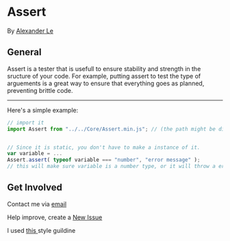 <!--  
  README.md
  Created by Alexander Le on 12/7/21.
  Copyright © 2021 Alexander Le. All rights reserved. 
-->
Assert
=======
By [Alexander Le](https://github.com/physicist86)

## General

Assert is a tester that is usefull to ensure stability and strength in the sructure of your code. For example, putting assert to test the type of arguements is a great way to ensure that everything goes as planned, preventing brittle code.

-----------

Here's a simple example:

```javascript 
// import it
import Assert from "../../Core/Assert.min.js"; // (the path might be different)


// Since it is static, you don't have to make a instance of it.
var variable = ... 
Assert.assert( typeof variable === "number", "error message" ); 
// this will make sure variable is a number type, or it will throw a error

```

## Get Involved

Contact me via <a href="mailto:brandon.li820@icloud.com" target="_blank"> email </a>

Help improve, create a <a href="https://github.com/brandonLi8/Sherpa/issues" target="_blank">New Issue</a>

I used <a href="https://github.com/brandonLi8/Portfolio-Website/blob/master/Style.md" target="_blank"> this </a> style guildine



